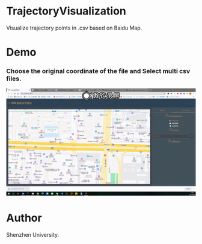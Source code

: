 
# TrajectoryVisualization
Visualize trajectory points in .csv based on Baidu Map.

# Demo
### Choose the original coordinate of the file and Select multi csv files.
![demo](https://github.com/kingsleyljc/TrajectoryVisualization/blob/main/Demo_gif/Coor_convert.gif)

# Author
Shenzhen University.  
